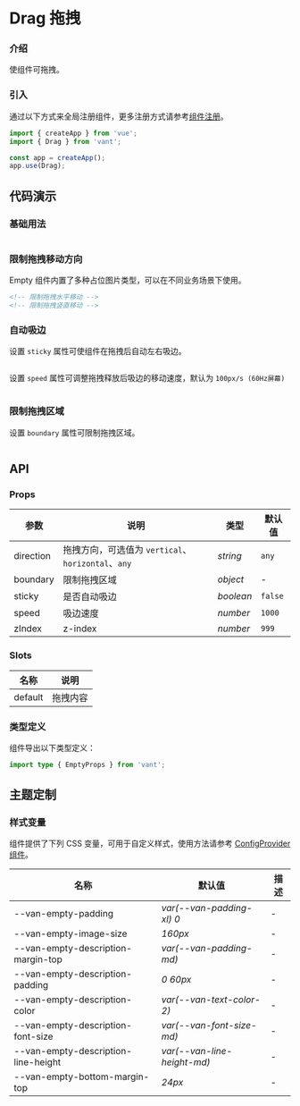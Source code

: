 # Drag 拖拽

### 介绍

使组件可拖拽。

### 引入

通过以下方式来全局注册组件，更多注册方式请参考[组件注册](#/zh-CN/advanced-usage#zu-jian-zhu-ce)。

```js
import { createApp } from 'vue';
import { Drag } from 'vant';

const app = createApp();
app.use(Drag);
```

## 代码演示

### 基础用法

```html

```

### 限制拖拽移动方向

Empty 组件内置了多种占位图片类型，可以在不同业务场景下使用。

```html
<!-- 限制拖拽水平移动 -->
<!-- 限制拖拽竖直移动 -->
```

### 自动吸边

设置 `sticky` 属性可使组件在拖拽后自动左右吸边。

```html

```

设置 `speed` 属性可调整拖拽释放后吸边的移动速度，默认为 `100px/s (60Hz屏幕)`

```html

```

### 限制拖拽区域

设置 `boundary` 属性可限制拖拽区域。

```html

```

## API

### Props

| 参数 | 说明 | 类型 | 默认值 |
| --- | --- | --- | --- |
| direction | 拖拽方向，可选值为 `vertical`、 `horizontal`、`any` | _string_ | `any` |
| boundary | 限制拖拽区域 | _object_ | - |
| sticky | 是否自动吸边 | _boolean_ | `false` |
| speed | 吸边速度 | _number_ | `1000` |
| zIndex | z-index | _number_ | `999` |

### Slots

| 名称    | 说明     |
| ------- | -------- |
| default | 拖拽内容 |

### 类型定义

组件导出以下类型定义：

```ts
import type { EmptyProps } from 'vant';
```

## 主题定制

### 样式变量

组件提供了下列 CSS 变量，可用于自定义样式，使用方法请参考 [ConfigProvider 组件](#/zh-CN/config-provider)。

| 名称                                | 默认值                      | 描述 |
| ----------------------------------- | --------------------------- | ---- |
| --van-empty-padding                 | _var(--van-padding-xl) 0_   | -    |
| --van-empty-image-size              | _160px_                     | -    |
| --van-empty-description-margin-top  | _var(--van-padding-md)_     | -    |
| --van-empty-description-padding     | _0 60px_                    | -    |
| --van-empty-description-color       | _var(--van-text-color-2)_   | -    |
| --van-empty-description-font-size   | _var(--van-font-size-md)_   | -    |
| --van-empty-description-line-height | _var(--van-line-height-md)_ | -    |
| --van-empty-bottom-margin-top       | _24px_                      | -    |
